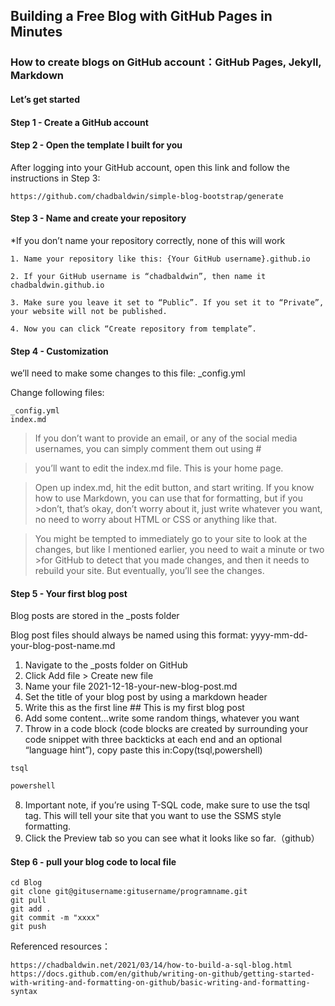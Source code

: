 ## Building a Free Blog with GitHub Pages in Minutes
###  How to create blogs on GitHub account：GitHub Pages, Jekyll, Markdown

#### Let’s get started
#### Step 1 - Create a GitHub account
#### Step 2 - Open the template I built for you

After logging into your GitHub account, open this link and follow the instructions in Step 3:

 ```
https://github.com/chadbaldwin/simple-blog-bootstrap/generate
```

#### Step 3 - Name and create your repository
*If you don’t name your repository correctly, none of this will work
 ```
1. Name your repository like this: {Your GitHub username}.github.io

2. If your GitHub username is “chadbaldwin”, then name it chadbaldwin.github.io

3. Make sure you leave it set to “Public”. If you set it to “Private”, your website will not be published.

4. Now you can click “Create repository from template”.
 ```

#### Step 4 - Customization
we’ll need to make some changes to this file: _config.yml

Change following files:
 ```
 _config.yml
 index.md
 ```

>If you don’t want to provide an email, or any of the social media usernames, you can simply comment them out using #

>you’ll want to edit the index.md file. This is your home page.

>Open up index.md, hit the edit button, and start writing. If you know how to use Markdown, you can use that for formatting, but if you >don’t, that’s okay, don’t worry about it, just write whatever you want, no need to worry about HTML or CSS or anything like that.

>You might be tempted to immediately go to your site to look at the changes, but like I mentioned earlier, you need to wait a minute or two >for GitHub to detect that you made changes, and then it needs to rebuild your site. But eventually, you’ll see the changes.
   
#### Step 5 - Your first blog post
Blog posts are stored in the _posts folder

Blog post files should always be named using this format: yyyy-mm-dd-your-blog-post-name.md

1. Navigate to the _posts folder on GitHub
2. Click Add file > Create new file
3. Name your file 2021-12-18-your-new-blog-post.md
4. Set the title of your blog post by using a markdown header
5. Write this as the first line ## This is my first blog post
6. Add some content…write some random things, whatever you want
7. Throw in a code block (code blocks are created by surrounding your code snippet with three backticks at each end and an optional “language hint”), copy paste this in:Copy(tsql,powershell)
```tsql
tsql
```

```powershell
powershell
```

8. Important note, if you’re using T-SQL code, make sure to use the tsql tag. This will tell your site that you want to use the SSMS style formatting.
9. Click the Preview tab so you can see what it looks like so far.（github）

#### Step 6 - pull your blog code to local file

```
cd Blog
git clone git@gitusername:gitusername/programname.git
git pull
git add .
git commit -m "xxxx"
git push
```

Referenced resources：
```
https://chadbaldwin.net/2021/03/14/how-to-build-a-sql-blog.html
https://docs.github.com/en/github/writing-on-github/getting-started-with-writing-and-formatting-on-github/basic-writing-and-formatting-syntax
```
